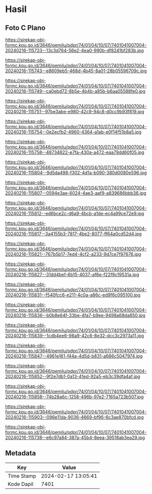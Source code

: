 # Hasil

## Foto C Plano

https://sirekap-obj-formc.kpu.go.id/3646/pemilu/pdpr/74/01/04/10/07/7401041007004-20240216-115733--13c3d764-56e2-4ea0-990b-df8241bf283b.jpg

https://sirekap-obj-formc.kpu.go.id/3646/pemilu/pdpr/74/01/04/10/07/7401041007004-20240216-115743--e8609eb5-468d-4b45-8a01-28b05596709c.jpg

https://sirekap-obj-formc.kpu.go.id/3646/pemilu/pdpr/74/01/04/10/07/7401041007004-20240216-115749--ca0ebd72-8b5e-4b4b-a85b-b6aa05588fe0.jpg

https://sirekap-obj-formc.kpu.go.id/3646/pemilu/pdpr/74/01/04/10/07/7401041007004-20240216-115751--97be3abe-e980-42c9-94c8-d0cc9b93f819.jpg

https://sirekap-obj-formc.kpu.go.id/3646/pemilu/pdpr/74/01/04/10/07/7401041007004-20240216-115754--0e2ecfb2-4960-4364-a1ab-e0f14f51b8a5.jpg

https://sirekap-obj-formc.kpu.go.id/3646/pemilu/pdpr/74/01/04/10/07/7401041007004-20240216-115758--48734822-e7fa-430a-a472-eaa79dd60f05.jpg

https://sirekap-obj-formc.kpu.go.id/3646/pemilu/pdpr/74/01/04/10/07/7401041007004-20240216-115804--9d5da498-f302-4d1a-b090-380d0080e596.jpg

https://sirekap-obj-formc.kpu.go.id/3646/pemilu/pdpr/74/01/04/10/07/7401041007004-20240216-115807--0594e3ae-6024-4ae3-aaf9-a839686bbb36.jpg

https://sirekap-obj-formc.kpu.go.id/3646/pemilu/pdpr/74/01/04/10/07/7401041007004-20240216-115812--ed6bce2c-d6a9-4bcb-a1de-ec4a99ce72e9.jpg

https://sirekap-obj-formc.kpu.go.id/3646/pemilu/pdpr/74/01/04/10/07/7401041007004-20240216-115817--3a4155b3-7817-4be2-8077-ff64a0cd52d4.jpg

https://sirekap-obj-formc.kpu.go.id/3646/pemilu/pdpr/74/01/04/10/07/7401041007004-20240216-115821--767b5b17-7ed4-4cf2-a233-9d7ce7f97676.jpg

https://sirekap-obj-formc.kpu.go.id/3646/pemilu/pdpr/74/01/04/10/07/7401041007004-20240216-115827--31dd4bef-6b15-4037-af6e-f22f9c19531a.jpg

https://sirekap-obj-formc.kpu.go.id/3646/pemilu/pdpr/74/01/04/10/07/7401041007004-20240216-115831--f540fcc6-e211-4c0a-a86c-ed9f6c095100.jpg

https://sirekap-obj-formc.kpu.go.id/3646/pemilu/pdpr/74/01/04/10/07/7401041007004-20240216-115836--b0b8e64f-33be-4fa7-b9ee-9498a68da850.jpg

https://sirekap-obj-formc.kpu.go.id/3646/pemilu/pdpr/74/01/04/10/07/7401041007004-20240216-115839--1cdb4ee6-98a9-42c6-8e32-dcc3c2973a11.jpg

https://sirekap-obj-formc.kpu.go.id/3646/pemilu/pdpr/74/01/04/10/07/7401041007004-20240216-115847--4961e161-f44a-4d5d-b831-a686c5047974.jpg

https://sirekap-obj-formc.kpu.go.id/3646/pemilu/pdpr/74/01/04/10/07/7401041007004-20240216-115852--9f2e7db1-0a13-41ed-92a5-eb3c39dfa4af.jpg

https://sirekap-obj-formc.kpu.go.id/3646/pemilu/pdpr/74/01/04/10/07/7401041007004-20240216-115858--74b28a6c-1258-496b-97e2-7165a723b507.jpg

https://sirekap-obj-formc.kpu.go.id/3646/pemilu/pdpr/74/01/04/10/07/7401041007004-20240216-115903--096e11da-9036-4669-bf96-6c3ae870bfcd.jpg

https://sirekap-obj-formc.kpu.go.id/3646/pemilu/pdpr/74/01/04/10/07/7401041007004-20240216-115738--e6c97a84-387a-45b4-8eea-39518ab3ea29.jpg


## Metadata

| Key        | Value               |
| ---------- | ------------------- |
| Time Stamp | 2024-02-17 13:05:41 |
| Kode Dapil | 7401                |



